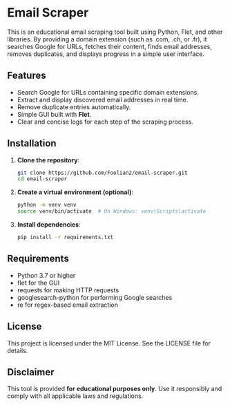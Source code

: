 # Email Scraper

This is an educational email scraping tool built using Python, Flet, and other libraries. By providing a domain extension (such as .com, .ch, or .fr), it searches Google for URLs, fetches their content, finds email addresses, removes duplicates, and displays progress in a simple user interface.

## Features

- Search Google for URLs containing specific domain extensions.  
- Extract and display discovered email addresses in real time.  
- Remove duplicate entries automatically.  
- Simple GUI built with **Flet**.  
- Clear and concise logs for each step of the scraping process.

## Installation

1. **Clone the repository**:
   ```bash
   git clone https://github.com/Foolian2/email-scraper.git
   cd email-scraper
   ```
2. **Create a virtual environment (optional)**:
   ```bash
   python -m venv venv
   source venv/bin/activate  # On Windows: venv\Scripts\activate
   ```
3. **Install dependencies**:
   ```bash
   pip install -r requirements.txt
   ```

## Requirements

- Python 3.7 or higher  
- flet for the GUI  
- requests for making HTTP requests  
- googlesearch-python for performing Google searches  
- re for regex-based email extraction  

## License

This project is licensed under the MIT License. See the LICENSE file for details.

## Disclaimer

This tool is provided **for educational purposes only**. Use it responsibly and comply with all applicable laws and regulations.
